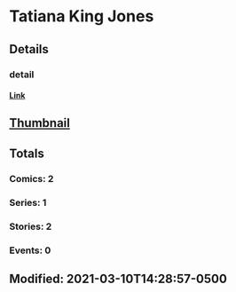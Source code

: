 # Tatiana King Jones 
## Details
### detail
#### [Link](http://marvel.com/comics/creators/14116/tatiana_king_jones?utm_campaign=apiRef&utm_source=225578a89fc76f3d20fbffda5d17a88d)
## [Thumbnail](http://i.annihil.us/u/prod/marvel/i/mg/b/40/image_not_available.jpg)
## Totals
### Comics: 2
### Series: 1
### Stories: 2
### Events: 0
## Modified: 2021-03-10T14:28:57-0500